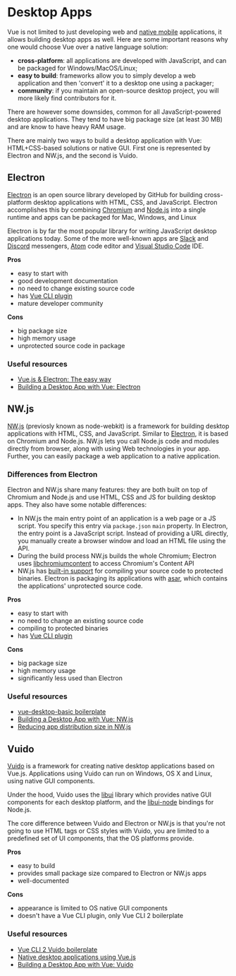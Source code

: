 # Desktop Apps

Vue is not limited to just developing web and [native mobile](./mobile-apps.md) applications, it allows building desktop apps as well. Here are some important reasons why one would choose Vue over a native language solution:

- **cross-platform**: all applications are developed with JavaScript, and can be packaged for Windows/MacOS/Linux;
- **easy to build**: frameworks allow you to simply develop a web application and then 'convert' it to a desktop one using a packager;
- **community**: if you maintain an open-source desktop project, you will more likely find contributors for it.

There are however some downsides, common for all JavaScript-powered desktop applications. They tend to have big package size (at least 30 MB) and are know to have heavy RAM usage.

There are mainly two ways to build a desktop application with Vue: HTML+CSS-based solutions or native GUI. First one is represented by Electron and NW.js, and the second is Vuido.

## Electron

[Electron](https://electronjs.org/) is an open source library developed by GitHub for building cross-platform desktop applications with HTML, CSS, and JavaScript. Electron accomplishes this by combining [Chromium](http://www.chromium.org/) and [Node.js](https://nodejs.org/en/) into a single runtime and apps can be packaged for Mac, Windows, and Linux

Electron is by far the most popular library for writing JavaScript desktop applications today. Some of the more well-known apps are [Slack](https://slack.com/) and [Discord](https://discordapp.com/) messengers, [Atom](https://atom.io/) code editor and [Visual Studio Code](https://code.visualstudio.com/) IDE.

**Pros**

- easy to start with
- good development documentation
- no need to change existing source code
- has [Vue CLI plugin](https://github.com/nklayman/vue-cli-plugin-electron-builder)
- mature developer community

**Cons**

- big package size
- high memory usage
- unprotected source code in package

### Useful resources

- [Vue.js & Electron: The easy way](https://medium.com/@mikeal/vue-js-electron-the-easy-way-adc3ca09234a)
- [Building a Desktop App with Vue: Electron](https://dev.to/vuevixens/building-a-desktop-app-with-vue-electron-3pl)

## NW.js

[NW.js](https://nwjs.io/) (previosly known as node-webkit) is a framework for building desktop applications with HTML, CSS, and JavaScript. Similar to [Electron](#electron), it is based on Chromium and Node.js. NW.js lets you call Node.js code and modules directly from browser, along with using Web technologies in your app. Further, you can easily package a web application to a native application.

### Differences from Electron

Electron and NW.js share many features: they are both built on top of Chromium and Node.js and use HTML, CSS and JS for building desktop apps. They also have some notable differences:

- In NW.js the main entry point of an application is a web page or a JS script. You specify this entry via `package.json` `main` property. In Electron, the entry point is a JavaScript script. Instead of providing a URL directly, you manually create a browser window and load an HTML file using the API.
- During the build process NW.js builds the whole Chromium; Electron uses [libchromiumcontent](https://github.com/electron/libchromiumcontent) to access Chromium's Content API
- NW.js has [built-in support](http://docs.nwjs.io/en/latest/For%20Users/Advanced/Protect%20JavaScript%20Source%20Code/) for compiling your source code to protected binaries. Electron is packaging its applications with [asar](https://github.com/electron/asar), which contains the applications' unprotected source code.

**Pros**

- easy to start with
- no need to change an existing source code
- compiling to protected binaries
- has [Vue CLI plugin](https://github.com/NataliaTepluhina/vue-cli-plugin-nwjs)

**Cons**

- big package size
- high memory usage
- significantly less used than Electron

### Useful resources

- [vue-desktop-basic boilerplate](https://github.com/TheJaredWilcurt/vue-desktop-basic)
- [Building a Desktop App with Vue: NW.js](https://dev.to/vuevixens/building-a-desktop-app-with-vue-nwjs-1f9e)
- [Reducing app distribution size in NW.js](https://dev.to/thejaredwilcurt/reducing-app-distribution-size-in-nwjs-3d5f)

## Vuido

[Vuido](https://vuido.mimec.org/) is a framework for creating native desktop applications based on Vue.js. Applications using Vuido can run on Windows, OS X and Linux, using native GUI components.

Under the hood, Vuido uses the [libui](https://github.com/andlabs/libui) library which provides native GUI components for each desktop platform, and the [libui-node](https://github.com/parro-it/libui-node) bindings for Node.js.

The core difference between Vuido and Electron or NW.js is that you're not going to use HTML tags or CSS styles with Vuido, you are limited to a predefined set of UI components, that the OS platforms provide.

**Pros**

- easy to build
- provides small package size compared to Electron or NW.js apps
- well-documented

**Cons**

- appearance is limited to OS native GUI components
- doesn't have a Vue CLI plugin, only Vue CLI 2 boilerplate

### Useful resources

- [Vue CLI 2 Vuido boilerplate](https://github.com/mimecorg/vuido-webpack-template)
- [Native desktop applications using Vue.js](https://codeburst.io/native-desktop-applications-using-vue-js-964e841e3c1d)
- [Building a Desktop App with Vue: Vuido](https://dev.to/vuevixens/building-a-desktop-app-with-vue-vuido-490n)

